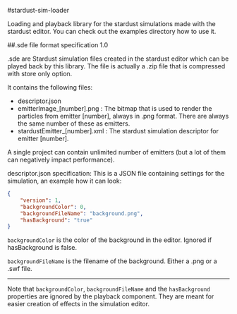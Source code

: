 #stardust-sim-loader


Loading and playback library for the stardust simulations made with the stardust editor. You can check out the examples directory how to use it.


##.sde file format specification 1.0

.sde are Stardust simulation files created in the stardust editor which can be played back by this library. The file is actually a .zip file that is compressed with store only option.

It contains the following files:
- descriptor.json
- emitterImage_[number].png : The bitmap that is used to render the particles from emitter [number], always in .png format. There are always the same number of these as emitters.
- stardustEmitter_[number].xml : The stardust simulation descriptor for emitter [number].

 A single project can contain unlimited number of emitters (but a lot of them can negatively impact performance).


descriptor.json specification: This is a JSON file containing settings for the simulation, an example how it can look:

```json
{
	"version": 1,
	"backgroundColor": 0,
    "backgroundFileName": "background.png",
	"hasBackground": "true"
}
```

`backgroundColor` is the color of the background in the editor. Ignored if hasBackground is false.

`backgroundFileName` is the filename of the background. Either a .png or a .swf file.

***

Note that `backgroundColor`, `backgroundFileName` and the `hasBackground` properties are ignored by the playback component. They are meant for easier creation of effects in the simulation editor.